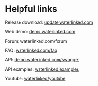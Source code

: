 # Helpful links

Release download: [update.waterlinked.com](https://update.waterlinked.com)

Web demo: [demo.waterlinked.com](http://demo.waterlinked.com)

Forum: [waterlinked.com/forum](https://waterlinked.com/forums/forum/)

FAQ: [waterlinked.com/faq](http://waterlinked.com/faq)

API: [demo.waterlinked.com/swagger](http://demo.waterlinked.com/swagger)

API examples: [waterlinked/examples](http://github.com/waterlinked/examples)

Youtube: [waterlinked/youtube](https://www.youtube.com/channel/UCZFmOcapjyWgEnS_l6JgxQg)